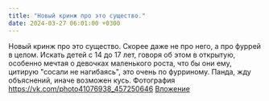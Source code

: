 ```yaml
---
title: "Новый кринж про это существо."
date: 2024-03-27 06:01:00 +0300
---
```


Новый кринж про это существо.
Скорее даже не про него, а про фуррей в целом.
Искать детей с 14 до 17 лет, говоря об этом в открытую, особенно мечтая о девочках маленького роста, что бы они ему, цитирую "сосали не нагибаясь", это очень по фурриному.
Панда, жду объяснений, иначе возможен кусь.
Фотография
<a class="vk-attach" href="https://vk.com/photo41076938_457250646">https://vk.com/photo41076938_457250646</a>
<a class="vk-attach" href="https://vk.com/photo41076938_457250646">Вложение</a>
